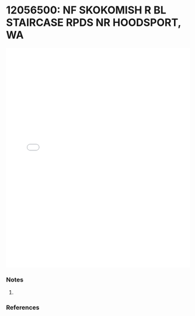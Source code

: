 # 12056500: NF SKOKOMISH R BL STAIRCASE RPDS NR HOODSPORT, WA

<iframe src="/distribution_estimation/_static/stations/12056500_fdc.html" width="100%" height="600" frameborder="0"></iframe>

### Notes
1. 

### References

